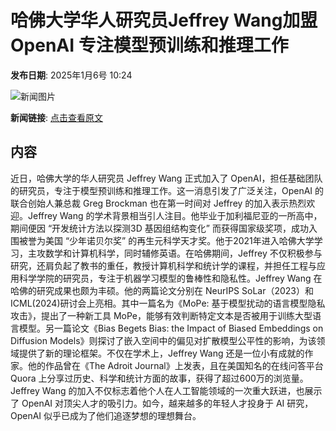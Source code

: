 # 哈佛大学华人研究员Jeffrey Wang加盟OpenAI 专注模型预训练和推理工作

**发布日期**: 2025年1月6号 10:24

![新闻图片](https://pic.chinaz.com/picmap/thumb/202302150931182754_0.jpg)

**新闻链接**: [点击查看原文](https://www.aibase.com/zh/news/14484)

## 内容

近日，哈佛大学的华人研究员 Jeffrey Wang 正式加入了 OpenAI，担任基础团队的研究员，专注于模型预训练和推理工作。这一消息引发了广泛关注，OpenAI 的联合创始人兼总裁 Greg Brockman 也在第一时间对 Jeffrey 的加入表示热烈欢迎。Jeffrey Wang 的学术背景相当引人注目。他毕业于加利福尼亚的一所高中，期间便因 “开发统计方法以探测3D 基因组结构变化” 而获得国家级奖项，成功入围被誉为美国 “少年诺贝尔奖” 的再生元科学天才奖。他于2021年进入哈佛大学学习，主攻数学和计算机科学，同时辅修英语。在哈佛期间，Jeffrey 不仅积极参与研究，还肩负起了教书的重任，教授计算机科学和统计学的课程，并担任工程与应用科学学院的研究员，专注于机器学习模型的鲁棒性和隐私性。Jeffrey Wang 在哈佛的研究成果也颇为丰硕。他的两篇论文分别在 NeurIPS SoLar（2023）和 ICML(2024)研讨会上亮相。其中一篇名为《MoPe: 基于模型扰动的语言模型隐私攻击》，提出了一种新工具 MoPe，能够有效判断特定文本是否被用于训练大型语言模型。另一篇论文《Bias Begets Bias: the Impact of Biased Embeddings on Diffusion Models》则探讨了嵌入空间中的偏见对扩散模型公平性的影响，为该领域提供了新的理论框架。不仅在学术上，Jeffrey Wang 还是一位小有成就的作家。他的作品曾在《The Adroit Journal》上发表，且在美国知名的在线问答平台 Quora 上分享过历史、科学和统计方面的故事，获得了超过600万的浏览量。Jeffrey Wang 的加入不仅标志着他个人在人工智能领域的一次重大跃进，也展示了 OpenAI 对顶尖人才的吸引力。如今，越来越多的年轻人才投身于 AI 研究，OpenAI 似乎已成为了他们追逐梦想的理想舞台。
